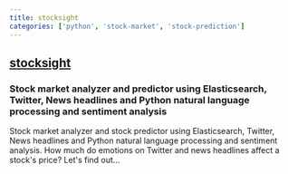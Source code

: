 ```yaml
---
title: stocksight
categories: ['python', 'stock-market', 'stock-prediction']
---
```

## [stocksight](https://github.com/shirosaidev/stocksight)

### Stock market analyzer and predictor using Elasticsearch, Twitter, News headlines and Python natural language processing and sentiment analysis

Stock market analyzer and stock predictor using Elasticsearch, Twitter, News headlines and Python natural language processing and sentiment analysis. How much do emotions on Twitter and news headlines affect a stock's price? Let's find out...
